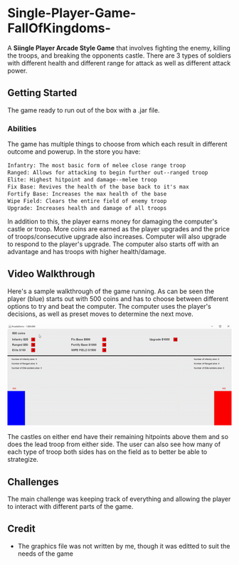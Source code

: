 # Single-Player-Game-FallOfKingdoms-
A **Siingle Player Arcade Style Game** that involves fighting the enemy, killing the troops, and breaking the opponents castle. There are 3 types of soldiers with different health and different range for attack 
 as well as different attack power. 
## Getting Started

The game ready to run out of the box with a .jar file. 
### Abilities

The game has multiple things to choose from which each result in different outcome and powerup. In the store you have:

```
Infantry: The most basic form of melee close range troop
Ranged: Allows for attacking to begin further out--ranged troop
Elite: Highest hitpoint and damage--melee troop
Fix Base: Revives the health of the base back to it's max
Fortify Base: Increases the max health of the base
Wipe Field: Clears the entire field of enemy troop
Upgrade: Increases health and damage of all troops 
```
In addition to this, the player earns money for damaging the computer's castle or troop. More coins are earned as the player upgrades and the price of troops/consecutive upgrade also increases. Computer will also upgrade to respond to the player's upgrade. The computer also starts off with an advantage and has troops with higher health/damage.

## Video Walkthrough
Here's a sample walkthrough of the game running. As can be seen the player (blue) starts out with 500 coins and has to choose between different options to try and beat the computer. The computer uses the player's decisions, as well as preset moves to determine the next move.

![](Video_game.gif)

The castles on either end have their remaining hitpoints above them and so does the lead troop from either side. The user can also see how many of each type of troop both sides has on the field as to better be able to strategize. 

## Challenges
The main challenge was keeping track of everything and allowing the player to interact with different parts of the game. 

## Credit
- The graphics file was not written by me, though it was editted to suit the needs of the game
